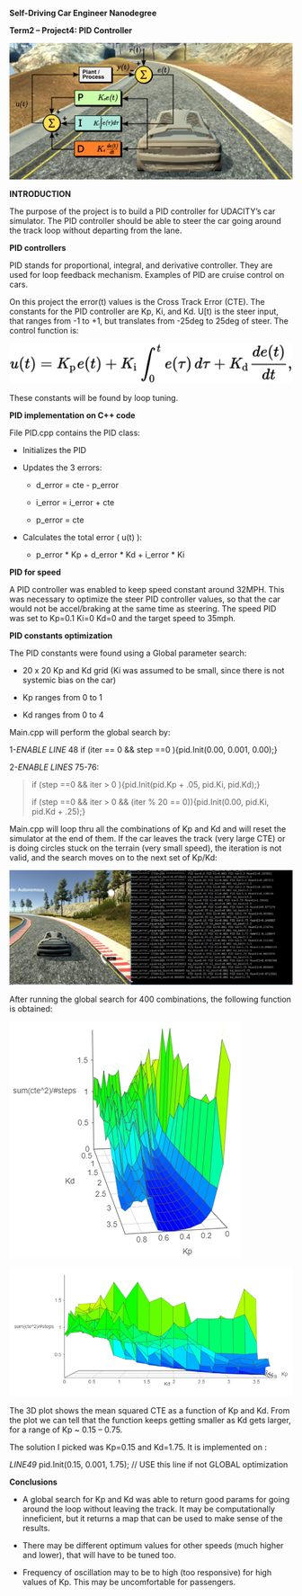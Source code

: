 **Self-Driving Car Engineer Nanodegree**

**Term2 – Project4: PID Controller**

![](./media/image1.png)

**INTRODUCTION**

The purpose of the project is to build a PID controller for UDACITY’s
car simulator. The PID controller should be able to steer the car going
around the track loop without departing from the lane.

**PID controllers**

PID stands for proportional, integral, and derivative controller. They
are used for loop feedback mechanism. Examples of PID are cruise control
on cars.

On this project the error(t) values is the Cross Track Error (CTE). The
constants for the PID controller are Kp, Ki, and Kd. U\[t) is the steer
input, that ranges from -1 to +1, but translates from -25deg to 25deg of
steer. The control function is:

![](./media/image2.png)

These constants will be found by loop tuning.

**PID implementation on C++ code**

File PID.cpp contains the PID class:

-   Initializes the PID

-   Updates the 3 errors:

    -   d\_error = cte - p\_error

    -   i\_error = i\_error + cte

    -   p\_error = cte

-   Calculates the total error ( u(t) ):

    -   p\_error \* Kp + d\_error \* Kd + i\_error \* Ki

**PID for speed**

A PID controller was enabled to keep speed constant around 32MPH. This
was necessary to optimize the steer PID controller values, so that the
car would not be accel/braking at the same time as steering. The speed
PID was set to Kp=0.1 Ki=0 Kd=0 and the target speed to 35mph.

**PID constants optimization**

The PID constants were found using a Global parameter search:

-   20 x 20 Kp and Kd grid (Ki was assumed to be small, since there is
    not systemic bias on the car)

-   Kp ranges from 0 to 1

-   Kd ranges from 0 to 4

Main.cpp will perform the global search by:

1-*ENABLE LINE* 48 if (iter == 0 && step ==0 ){pid.Init(0.00, 0.001,
0.00);}

2-*ENABLE LINES* 75-76:

> if (step ==0 && iter &gt; 0 ){pid.Init(pid.Kp + .05, pid.Ki, pid.Kd);}
>
> if (step ==0 && iter &gt; 0 && (iter % 20 == 0)){pid.Init(0.00,
> pid.Ki, pid.Kd + .25);}

Main.cpp will loop thru all the combinations of Kp and Kd and will reset
the simulator at the end of them. If the car leaves the track (very
large CTE) or is doing circles stuck on the terrain (very small speed),
the iteration is not valid, and the search moves on to the next set of
Kp/Kd:

![](./media/image4.jpeg)

After running the global search for 400 combinations, the following
function is obtained:

![](./media/image5.png)

![](./media/image6.png)

The 3D plot shows the mean squared CTE as a function of Kp and Kd. From
the plot we can tell that the function keeps getting smaller as Kd gets
larger, for a range of Kp \~ 0.15 – 0.75.

The solution I picked was Kp=0.15 and Kd=1.75. It is implemented on :

*LINE49* pid.Init(0.15, 0.001, 1.75); // USE this line if not GLOBAL
optimization

**Conclusions**

-   A global search for Kp and Kd was able to return good params for
    going around the loop without leaving the track. It may be
    computationally inneficient, but it returns a map that can be used
    to make sense of the results.

-   There may be different optimum values for other speeds (much higher
    and lower), that will have to be tuned too.

-   Frequency of oscillation may to be to high (too responsive) for high
    values of Kp. This may be uncomfortable for passengers.



